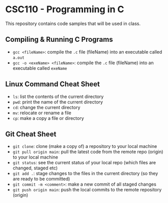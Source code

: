 # CSC110 - Programming in C
This repository contains code samples that will be used in class.

## Compiling  & Running C Programs
- `gcc <fileName>`:  compile the `.c` file (fileName) into an executable called `a.out`
- `gcc -o <exeName> <fileName>`: compile the `.c` file (fileName) into an executable called `exeName`

## Linux Command Cheat Sheet
- `ls`:  list the contents of the current directory
- `pwd`: print the name of the current directory
- `cd`:  change the current directory
- `mv`:  relocate or rename a file
- `cp`:  make a copy a file or directory

## Git Cheat Sheet
- `git clone`:  clone (make a copy of) a repository to your local machine
- `git pull origin main`: pull the latest code from the remote repo (origin) to your local machine
- `git status`: see the current status of your local repo (which files are changed, staged etc)
- `git add .`: stage changes to the files in the current directory (so they are ready to be committed)
- `git commit -m <comment>`: make a new commit of all staged changes
- `git push origin main`: push the local commits to the remote repository (origin)
